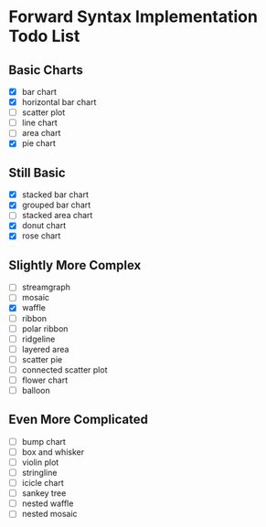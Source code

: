 # Forward Syntax Implementation Todo List

## Basic Charts

- [x] bar chart
- [x] horizontal bar chart
- [ ] scatter plot
- [ ] line chart
- [ ] area chart
- [x] pie chart

## Still Basic

- [x] stacked bar chart
- [x] grouped bar chart
- [ ] stacked area chart
- [x] donut chart
- [x] rose chart

## Slightly More Complex

- [ ] streamgraph
- [ ] mosaic
- [x] waffle
- [ ] ribbon
- [ ] polar ribbon
- [ ] ridgeline
- [ ] layered area
- [ ] scatter pie
- [ ] connected scatter plot
- [ ] flower chart
- [ ] balloon

## Even More Complicated

- [ ] bump chart
- [ ] box and whisker
- [ ] violin plot
- [ ] stringline
- [ ] icicle chart
- [ ] sankey tree
- [ ] nested waffle
- [ ] nested mosaic
